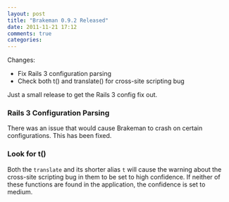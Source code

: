 ```yaml
---
layout: post
title: "Brakeman 0.9.2 Released"
date: 2011-11-21 17:12
comments: true
categories: 
---
```


Changes:

 * Fix Rails 3 configuration parsing
 * Check both t() and translate() for cross-site scripting bug

Just a small release to get the Rails 3 config fix out.

### Rails 3 Configuration Parsing

There was an issue that would cause Brakeman to crash on certain configurations. This has been fixed.

### Look for t()

Both the `translate` and its shorter alias `t` will cause the warning about the cross-site scripting bug in them to be set to high confidence. If neither of these functions are found in the application, the confidence is set to medium.
